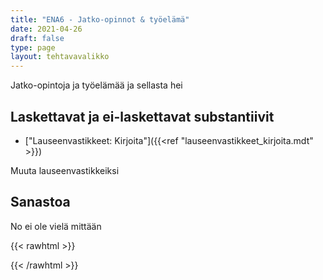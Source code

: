 ```yaml
---
title: "ENA6 - Jatko-opinnot & työelämä"
date: 2021-04-26
draft: false
type: page
layout: tehtavavalikko
---
```

Jatko-opintoja ja työelämää ja sellasta hei 

## Laskettavat ja ei-laskettavat substantiivit
* ["Lauseenvastikkeet: Kirjoita"]({{<ref "lauseenvastikkeet_kirjoita.mdt" >}})

Muuta lauseenvastikkeiksi

## Sanastoa
No ei ole vielä mittään

{{< rawhtml >}}
<style>
#hello{
    background: url(/img/kansikuvat/kurssivalikot/ena6.jpg)
}
</style>
{{< /rawhtml >}}